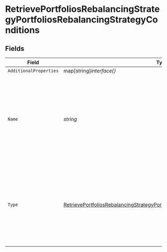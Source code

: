 # RetrievePortfoliosRebalancingStrategyPortfoliosRebalancingStrategyConditions


## Fields

| Field                                                                                                                                                                                           | Type                                                                                                                                                                                            | Required                                                                                                                                                                                        | Description                                                                                                                                                                                     |
| ----------------------------------------------------------------------------------------------------------------------------------------------------------------------------------------------- | ----------------------------------------------------------------------------------------------------------------------------------------------------------------------------------------------- | ----------------------------------------------------------------------------------------------------------------------------------------------------------------------------------------------- | ----------------------------------------------------------------------------------------------------------------------------------------------------------------------------------------------- |
| `AdditionalProperties`                                                                                                                                                                          | map[string]*interface{}*                                                                                                                                                                        | :heavy_minus_sign:                                                                                                                                                                              | N/A                                                                                                                                                                                             |
| `Name`                                                                                                                                                                                          | *string*                                                                                                                                                                                        | :heavy_check_mark:                                                                                                                                                                              | The type of the ID used in the request.<br/>* ISIN - International Securities Identification Number<br/>* UPVEST - UPVEST's unique instrument identifier                                        |
| `Type`                                                                                                                                                                                          | [RetrievePortfoliosRebalancingStrategyPortfoliosRebalancingStrategyConditionsType](../../models/operations/retrieveportfoliosrebalancingstrategyportfoliosrebalancingstrategyconditionstype.md) | :heavy_check_mark:                                                                                                                                                                              | The type of the strategy used in the request.<br/>* DRIFT - Trigger by drift percentage<br/>* SCHEDULED - Trigger by scheduled date                                                             |
